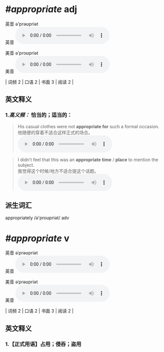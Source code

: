 # ***\#appropriate*** adj
英音 ə'prəʊpriət  
英音
<audio src="./media/appropriate-B.aac" controls="controls"></audio>

美音 ə'proʊpriət  
美音
<audio src="./media/appropriate.aac" controls="controls"></audio>



| 词频 2 | 口语 2 | 书面 3 | 阅读 2 |  

英文释义
---
### 1.*高义频：* **恰当的；适当的：**  

 > His casual clothes were not **appropriate for** such a formal occasion.  
 > 他随便的穿着不适合这样正式的场合。    
<audio src="./media/1-appropriate.aac" controls="controls"></audio>

 > I didn’t feel that this was an **appropriate time** / **place** to mention the subject.  
 > 我觉得这个时候/地方不适合提这个话题。    
<audio src="./media/2-appropriate.aac" controls="controls"></audio>


派生词汇
---
appropriately /ə'proʊpriət/ adv   

# ***\#appropriate*** v
英音 əˈprəʊpriət  
英音
<audio src="./media/appropriate-B.aac" controls="controls"></audio>

美音 əˈprəʊpriət  
美音
<audio src="./media/appropriate.aac" controls="controls"></audio>



| 词频 2 | 口语 2 | 书面 3 | 阅读 2 |  

英文释义
---
### 1.**【正式用语】占用；侵吞；盗用**  


